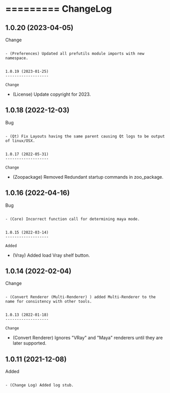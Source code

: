 =========
ChangeLog
=========


1.0.20 (2023-04-05)
-------------------

Change
~~~~~~

- (Preferences) Updated all prefutils module imports with new namespace.


1.0.19 (2023-01-25)
-------------------

Change
~~~~~~

- (License) Update copyright for 2023.


1.0.18 (2022-12-03)
-------------------

Bug
~~~

- (Qt) Fix Layouts having the same parent causing Qt logs to be output of linux/OSX.


1.0.17 (2022-05-31)
-------------------

Change
~~~~~~

- (Zoopackage) Removed Redundant startup commands in zoo_package.


1.0.16 (2022-04-16)
-------------------

Bug
~~~

- (Core) Incorrect function call for determining maya mode.


1.0.15 (2022-03-14)
-------------------

Added
~~~~~

- (Vray) Added load Vray shelf button.


1.0.14 (2022-02-04)
-------------------

Change
~~~~~~

- (Convert Renderer (Multi-Renderer) ) added Multi-Renderer to the name for consistency with other tools.


1.0.13 (2022-01-18)
-------------------

Change
~~~~~~

- (Convert Renderer) Ignores "VRay" and "Maya" renderers until they are later supported.


1.0.11 (2021-12-08)
-------------------

Added
~~~~~

- (Change Log) Added log stub.
